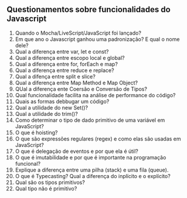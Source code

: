 ## Questionamentos sobre funcionalidades do Javascript ##

1. Quando o Mocha/LiveScript/JavaScript foi lançado?
2. Em que ano o Javascript ganhou uma padronização? E qual o nome dele?
3. Qual a diferença entre var, let e const?
4. Qual a diferença entre escopo local e global?
5. Qual a diferença entre for, forEach e map?
6. Qual a diferença entre reduce e replace?
7. Qual a difença entre split e slice?
8. Qual a diferença entre Map Method e Map Object?
9. QUal a diferença ente Coersão e Conversão de Tipos?
10. Qual funcionalidade facilita na análise de performance do código?
11. Quais as formas debbugar um código?
12. Qual a utilidade do new Set()?
13. Qual a utilidade do trim()?
14. Como determinar o tipo de dado primitivo de uma variável em JavaScript?
15. O que é hoisting?
16. O que são expressões regulares (regex) e como elas são usadas em JavaScript?
17. O que é delegação de eventos e por que ela é útil?
18. O que é imutabilidade e por que é importante na programação funcional?
19. Explique a diferença entre uma pilha (stack) e uma fila (queue).
20. O que é Typecasting? Qual a diferença do inplícito e o explícito?
21. Qual são os tipos primitivos?
22. Qual tipo não é primitivo?

    
